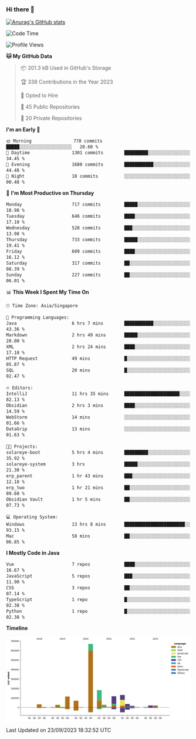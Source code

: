 ### Hi there 👋

[![Anurag's GitHub stats](https://github-readme-stats.vercel.app/api?username=xiumu2017&show_icons=true&theme=radical)](https://github.com/anuraghazra/github-readme-stats)

<!--
**xiumu2017/xiumu2017** is a ✨ _special_ ✨ repository because its `README.md` (this file) appears on your GitHub profile.

Here are some ideas to get you started:

- 🔭 I’m currently working on ...
- 🌱 I’m currently learning ...
- 👯 I’m looking to collaborate on ...
- 🤔 I’m looking for help with ...
- 💬 Ask me about ...
- 📫 How to reach me: ...
- 😄 Pronouns: ...
- ⚡ Fun fact: ...
-->

<!--START_SECTION:waka-->
![Code Time](http://img.shields.io/badge/Code%20Time-1%2C705%20hrs-blue)

![Profile Views](http://img.shields.io/badge/Profile%20Views-0-blue)

**🐱 My GitHub Data** 

> 📦 201.3 kB Used in GitHub's Storage 
 > 
> 🏆 338 Contributions in the Year 2023
 > 
> 💼 Opted to Hire
 > 
> 📜 45 Public Repositories 
 > 
> 🔑 20 Private Repositories 
 > 
**I'm an Early 🐤** 

```text
🌞 Morning                778 commits         █████░░░░░░░░░░░░░░░░░░░░   20.60 % 
🌆 Daytime                1301 commits        █████████░░░░░░░░░░░░░░░░   34.45 % 
🌃 Evening                1680 commits        ███████████░░░░░░░░░░░░░░   44.48 % 
🌙 Night                  18 commits          ░░░░░░░░░░░░░░░░░░░░░░░░░   00.48 % 
```
📅 **I'm Most Productive on Thursday** 

```text
Monday                   717 commits         █████░░░░░░░░░░░░░░░░░░░░   18.98 % 
Tuesday                  646 commits         ████░░░░░░░░░░░░░░░░░░░░░   17.10 % 
Wednesday                528 commits         ███░░░░░░░░░░░░░░░░░░░░░░   13.98 % 
Thursday                 733 commits         █████░░░░░░░░░░░░░░░░░░░░   19.41 % 
Friday                   609 commits         ████░░░░░░░░░░░░░░░░░░░░░   16.12 % 
Saturday                 317 commits         ██░░░░░░░░░░░░░░░░░░░░░░░   08.39 % 
Sunday                   227 commits         ██░░░░░░░░░░░░░░░░░░░░░░░   06.01 % 
```


📊 **This Week I Spent My Time On** 

```text
🕑︎ Time Zone: Asia/Singapore

💬 Programming Languages: 
Java                     6 hrs 7 mins        ███████████░░░░░░░░░░░░░░   43.36 % 
Markdown                 2 hrs 49 mins       █████░░░░░░░░░░░░░░░░░░░░   20.00 % 
XML                      2 hrs 24 mins       ████░░░░░░░░░░░░░░░░░░░░░   17.10 % 
HTTP Request             49 mins             █░░░░░░░░░░░░░░░░░░░░░░░░   05.87 % 
SQL                      20 mins             █░░░░░░░░░░░░░░░░░░░░░░░░   02.47 % 

🔥 Editors: 
IntelliJ                 11 hrs 35 mins      █████████████████████░░░░   82.13 % 
Obsidian                 2 hrs 3 mins        ████░░░░░░░░░░░░░░░░░░░░░   14.59 % 
WebStorm                 14 mins             ░░░░░░░░░░░░░░░░░░░░░░░░░   01.66 % 
DataGrip                 13 mins             ░░░░░░░░░░░░░░░░░░░░░░░░░   01.63 % 

🐱‍💻 Projects: 
solareye-boot            5 hrs 4 mins        █████████░░░░░░░░░░░░░░░░   35.92 % 
solareye-system          3 hrs               █████░░░░░░░░░░░░░░░░░░░░   21.30 % 
erp_parent               1 hr 43 mins        ███░░░░░░░░░░░░░░░░░░░░░░   12.18 % 
erp_two                  1 hr 21 mins        ██░░░░░░░░░░░░░░░░░░░░░░░   09.60 % 
Obsidian Vault           1 hr 5 mins         ██░░░░░░░░░░░░░░░░░░░░░░░   07.73 % 

💻 Operating System: 
Windows                  13 hrs 8 mins       ███████████████████████░░   93.15 % 
Mac                      58 mins             ██░░░░░░░░░░░░░░░░░░░░░░░   06.85 % 
```

**I Mostly Code in Java** 

```text
Vue                      7 repos             ████░░░░░░░░░░░░░░░░░░░░░   16.67 % 
JavaScript               5 repos             ███░░░░░░░░░░░░░░░░░░░░░░   11.90 % 
CSS                      3 repos             ██░░░░░░░░░░░░░░░░░░░░░░░   07.14 % 
TypeScript               1 repo              █░░░░░░░░░░░░░░░░░░░░░░░░   02.38 % 
Python                   1 repo              █░░░░░░░░░░░░░░░░░░░░░░░░   02.38 % 
```



**Timeline**

![Lines of Code chart](https://raw.githubusercontent.com/xiumu2017/xiumu2017/main/assets/bar_graph.png)


 Last Updated on 23/09/2023 18:32:52 UTC
<!--END_SECTION:waka-->
